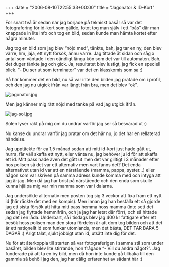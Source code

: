 +++
date = "2006-08-10T22:55:33+00:00"
title = "Jagonator &#038; ID-Kort"
+++

För snart två år sedan när jag började på tekniskt basår så var det fotografering för id-kort som gällde, fotot tog man själv i ett &#8220;bås&#8221; där man knappade in lite info och tog en bild, sedan kunde man hämta kortet efter några minuter.

Jag tog en bild som jag blev &#8220;nöjd med&#8221;, tänkte, bah, jag tar en ny, den blev värre, hm, jaja, ett nytt försök, ännu värre. Jag tittade åt sidan och såg x antal som väntade i den oändligt långa kön som det var till automaten. Bah, det duger tänkte jag och gick. Ja, resultatet blev lustigt, jag fick en speciell blick. &#8220;- Du ser ut som terminator&#8221; var det en klasskomis som sa :) 

Så här kommer det en bild, nu så var inte den bilden jag pratade om i profil, och den jag nu utgick ifrån var långt från bra, men det blev &#8220;ok&#8221;.

<img id="image95" src="http://cdn.junkpile.se/2006/08/jagonator.jpg" alt="jagonator.jpg" />

Men jag känner mig rätt nöjd med tanke på vad jag utgick ifrån.

<img id="image97" src="http://cdn.junkpile.se/2006/08/jag-sol.thumbnail.jpg" alt="jag-sol.jpg" />

Solen lyser rakt på mig om du undrar varför jag ser så besvärad ut :) 

Nu kanse du undrar varför jag pratar om det här nu, jo det har en rellaterad händelse.

Jag upptäckte för ca 1,5 månad sedan att mitt id-kort just hade gått ut, hurra, får väll skaffa ett nytt, eller vänta nu, jag behöver ju id för att skaffa ett id. Mitt pass hade även det gått ut men det var gilltigt i 3 månader efter hos polisen så det var ett alternativ men vart fanns det? Det enda alternativet utan id var att en närstående (mamma, pappa, syster&#8230;) eller någon som var skriven på samma adress kunde komma med och intyga att jag är jag. Men då jag har brist på närstående och den enda som skulle kunna hjälpa mig var min mamma som var i dalarna.

Jag undersökte allternativ men posten tog sig 3 veckor att fixa fram ett nytt id (här räckte det med en kompis). Men innan jag han beställa ett så gjorde jag ett sista försök att hitta mitt pass hemma hoss mamma (inte sett det sedan jag flyttade hemmifrån, och ja jag har letat där förr), och så hittade jag det i en låda. Underbart, så i tisdags blev jag 400 kr fattigare efter ett besök hoss polisen man den stora fördelen är att dom tog bilden och att det är ett nationellt id som funkar utomlands, men det bästa, DET TAR BARA 5 DAGAR :) Ärigt talat, sjukt jobbigt utan id, utsätt inte dig för det.

Nu för att återkoppla till starten så var fotograferigen i samma stil som under basåret, bilden blev lite stirrande, hon frågade &#8220;- Vill du ändra något?&#8221;. Jag funderade på att ta en by bild, men då hon inte kunde gå tillbaka till den gammla så behöll jag den, jag har dålig erfarenhet av sådant här :) 

<small></small>
